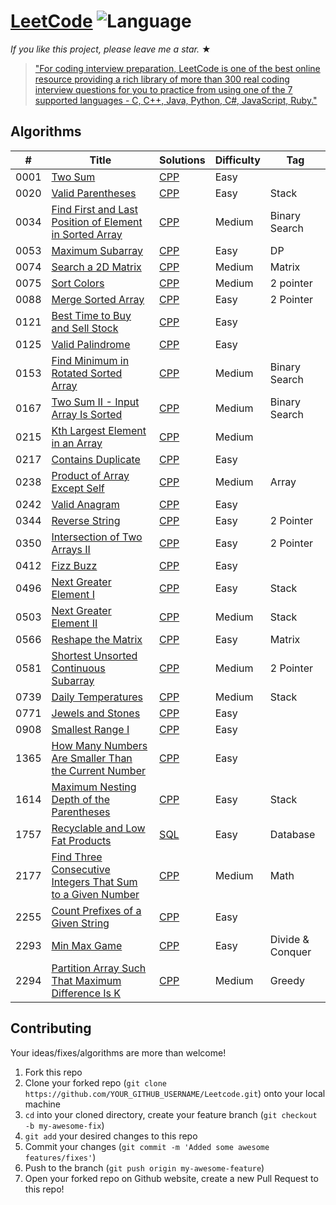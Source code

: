 # [LeetCode](https://leetcode.com/problemset/algorithms/) ![Language](https://img.shields.io/badge/language-CPP%20-blue.svg) 

_If you like this project, please leave me a star._ &#9733;

> ["For coding interview preparation, LeetCode is one of the best online resource providing a rich library of more than 300 real coding interview questions for you to practice from using one of the 7 supported languages - C, C++, Java, Python, C#, JavaScript, Ruby."](https://www.quora.com/How-effective-is-Leetcode-for-preparing-for-technical-interviews)

## Algorithms

| #    | Title                                                                                                                                                   | Solutions                                | Difficulty | Tag              |
| ---- | ------------------------------------------------------------------------------------------------------------------------------------------------------- | ---------------------------------------- | ---------- | ---------------- |
| 0001 | [Two Sum](https://leetcode.com/problems/two-sum/)                                                                                                       | [CPP](../master/cpp_solutions/_1.cpp)    | Easy       |                  |
| 0020 | [Valid Parentheses](https://leetcode.com/problems/valid-parentheses/)                                                                                   | [CPP](../master/cpp_solutions/_20.cpp)   | Easy       | Stack            |
| 0034 | [Find First and Last Position of Element in Sorted Array](https://leetcode.com/problems/find-first-and-last-position-of-element-in-sorted-array/)       | [CPP](../master/cpp_solutions/_34.cpp)   | Medium     | Binary Search    |
| 0053 | [Maximum Subarray](https://leetcode.com/problems/maximum-subarray/)                                                                                     | [CPP](../master/cpp_solutions/_53.cpp)   | Easy       | DP               |  | Kadane's Algo |
| 0074 | [Search a 2D Matrix](https://leetcode.com/problems/search-a-2d-matrix/)                                                                                 | [CPP](../master/cpp_solutions/_74.cpp)   | Medium     | Matrix           |
| 0075 | [Sort Colors](https://leetcode.com/problems/sort-colors/)                                                                                               | [CPP](../master/cpp_solutions/_75.cpp)   | Medium     | 2 pointer        |
| 0088 | [Merge Sorted Array](https://leetcode.com/problems/merge-sorted-array/)                                                                                 | [CPP](../master/cpp_solutions/_88.cpp)   | Easy       | 2 Pointer        |
| 0121 | [Best Time to Buy and Sell Stock](https://leetcode.com/problems/best-time-to-buy-and-sell-stock/)                                                       | [CPP](../master/cpp_solutions/_121.cpp)  | Easy       |                  |
| 0125 | [Valid Palindrome](https://leetcode.com/problems/valid-palindrome/)                                                                                     | [CPP](../master/cpp_solutions/_125.cpp)  | Easy       |                  |
| 0153 | [Find Minimum in Rotated Sorted Array](https://leetcode.com/problems/find-minimum-in-rotated-sorted-array/)                                             | [CPP](../master/cpp_solutions/_153.cpp)  | Medium     | Binary Search    |
| 0167 | [Two Sum II - Input Array Is Sorted](https://leetcode.com/problems/two-sum-ii-input-array-is-sorted/)                                                   | [CPP](../master/cpp_solutions/_167.cpp)  | Medium     | Binary Search    |
| 0215 | [Kth Largest Element in an Array](https://leetcode.com/problems/kth-largest-element-in-an-array/)                                                       | [CPP](../master/cpp_solutions/_215.cpp)  | Medium     |                  |
| 0217 | [Contains Duplicate](https://leetcode.com/problems/contains-duplicate/)                                                                                 | [CPP](../master/cpp_solutions/_217.cpp)  | Easy       |                  |
| 0238 | [Product of Array Except Self](https://leetcode.com/problems/product-of-array-except-self/)                                                             | [CPP](../master/cpp_solutions/_238.cpp)  | Medium     | Array            |
| 0242 | [Valid Anagram](https://leetcode.com/problems/valid-anagram/)                                                                                           | [CPP](../master/cpp_solutions/_242.cpp)  | Easy       |                  |
| 0344 | [Reverse String](https://leetcode.com/problems/reverse-string/)                                                                                         | [CPP](../master/cpp_solutions/_344.cpp)  | Easy       | 2 Pointer        |
| 0350 | [Intersection of Two Arrays II](https://leetcode.com/problems/intersection-of-two-arrays-ii/)                                                           | [CPP](../master/cpp_solutions/_350.cpp)  | Easy       | 2 Pointer        |
| 0412 | [Fizz Buzz](https://leetcode.com/problems/fizz-buzz/)                                                                                                   | [CPP](../master/cpp_solutions/_412.cpp)  | Easy       |                  |
| 0496 | [Next Greater Element I](https://leetcode.com/problems/next-greater-element-i/)                                                                         | [CPP](../master/cpp_solutions/_496.cpp)  | Easy       | Stack            |
| 0503 | [Next Greater Element II](https://leetcode.com/problems/next-greater-element-ii/)                                                                       | [CPP](../master/cpp_solutions/_503.cpp)  | Medium     | Stack            |
| 0566 | [Reshape the Matrix](https://leetcode.com/problems/reshape-the-matrix/)                                                                                 | [CPP](../master/cpp_solutions/_566.cpp)  | Easy       | Matrix           |
| 0581 | [Shortest Unsorted Continuous Subarray](https://leetcode.com/problems/shortest-unsorted-continuous-subarray/)                                           | [CPP](../master/cpp_solutions/_581.cpp)  | Medium     | 2 Pointer        |
| 0739 | [Daily Temperatures](https://leetcode.com/problems/daily-temperatures/)                                                                                 | [CPP](../master/cpp_solutions/_739.cpp)  | Medium     | Stack            |
| 0771 | [Jewels and Stones](https://leetcode.com/problems/jewels-and-stones/)                                                                                   | [CPP](../master/cpp_solutions/_771.cpp)  | Easy       |                  |
| 0908 | [Smallest Range I](https://leetcode.com/problems/smallest-range-i/)                                                                                     | [CPP](../master/cpp_solutions/_908.cpp)  | Easy       |                  |
| 1365 | [How Many Numbers Are Smaller Than the Current Number](https://leetcode.com/problems/how-many-numbers-are-smaller-than-the-current-number/)             | [CPP](../master/cpp_solutions/_1365.cpp) | Easy       |                  |
| 1614 | [Maximum Nesting Depth of the Parentheses](https://leetcode.com/problems/maximum-nesting-depth-of-the-parentheses/)                                     | [CPP](../master/cpp_solutions/_1614.cpp) | Easy       | Stack            |
| 1757 | [Recyclable and Low Fat Products](https://leetcode.com/problems/recyclable-and-low-fat-products/)                                                       | [SQL](../master/cpp_solutions/_1757.txt) | Easy       | Database         |
| 2177 | [Find Three Consecutive Integers That Sum to a Given Number](https://leetcode.com/problems/find-three-consecutive-integers-that-sum-to-a-given-number/) | [CPP](../master/cpp_solutions/_2177.cpp) | Medium     | Math             |
| 2255 | [Count Prefixes of a Given String](https://leetcode.com/problems/count-prefixes-of-a-given-string/)                                                     | [CPP](../master/cpp_solutions/_2255.cpp) | Easy       |                  |
| 2293 | [Min Max Game](https://leetcode.com/problems/min-max-game/)                                                                                             | [CPP](../master/cpp_solutions/_2293.cpp) | Easy       | Divide & Conquer |
| 2294 | [Partition Array Such That Maximum Difference Is K](https://leetcode.com/problems/partition-array-such-that-maximum-difference-is-k/)                   | [CPP](../master/cpp_solutions/_2294.cpp) | Medium     | Greedy           |


## Contributing
Your ideas/fixes/algorithms are more than welcome!

1. Fork this repo
2. Clone your forked repo (`git clone https://github.com/YOUR_GITHUB_USERNAME/Leetcode.git`) onto your local machine
3. `cd` into your cloned directory, create your feature branch (`git checkout -b my-awesome-fix`)
4. `git add` your desired changes to this repo
5. Commit your changes (`git commit -m 'Added some awesome features/fixes'`)
6. Push to the branch (`git push origin my-awesome-feature`)
7. Open your forked repo on Github website, create a new Pull Request to this repo!


